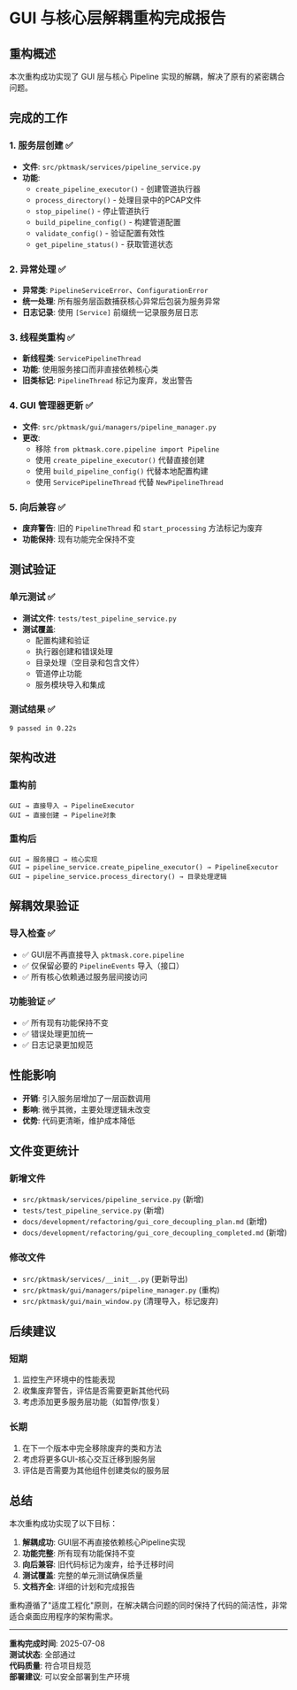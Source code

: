 # GUI 与核心层解耦重构完成报告

## 重构概述

本次重构成功实现了 GUI 层与核心 Pipeline 实现的解耦，解决了原有的紧密耦合问题。

## 完成的工作

### 1. 服务层创建 ✅
- **文件**: `src/pktmask/services/pipeline_service.py`
- **功能**: 
  - `create_pipeline_executor()` - 创建管道执行器
  - `process_directory()` - 处理目录中的PCAP文件
  - `stop_pipeline()` - 停止管道执行
  - `build_pipeline_config()` - 构建管道配置
  - `validate_config()` - 验证配置有效性
  - `get_pipeline_status()` - 获取管道状态

### 2. 异常处理 ✅
- **异常类**: `PipelineServiceError`、`ConfigurationError`
- **统一处理**: 所有服务层函数捕获核心异常后包装为服务异常
- **日志记录**: 使用 `[Service]` 前缀统一记录服务层日志

### 3. 线程类重构 ✅
- **新线程类**: `ServicePipelineThread`
- **功能**: 使用服务接口而非直接依赖核心类
- **旧类标记**: `PipelineThread` 标记为废弃，发出警告

### 4. GUI 管理器更新 ✅
- **文件**: `src/pktmask/gui/managers/pipeline_manager.py`
- **更改**: 
  - 移除 `from pktmask.core.pipeline import Pipeline`
  - 使用 `create_pipeline_executor()` 代替直接创建
  - 使用 `build_pipeline_config()` 代替本地配置构建
  - 使用 `ServicePipelineThread` 代替 `NewPipelineThread`

### 5. 向后兼容 ✅
- **废弃警告**: 旧的 `PipelineThread` 和 `start_processing` 方法标记为废弃
- **功能保持**: 现有功能完全保持不变

## 测试验证

### 单元测试 ✅
- **测试文件**: `tests/test_pipeline_service.py`
- **测试覆盖**: 
  - 配置构建和验证
  - 执行器创建和错误处理
  - 目录处理（空目录和包含文件）
  - 管道停止功能
  - 服务模块导入和集成

### 测试结果 ✅
```
9 passed in 0.22s
```

## 架构改进

### 重构前
```
GUI → 直接导入 → PipelineExecutor
GUI → 直接创建 → Pipeline对象
```

### 重构后
```
GUI → 服务接口 → 核心实现
GUI → pipeline_service.create_pipeline_executor() → PipelineExecutor
GUI → pipeline_service.process_directory() → 目录处理逻辑
```

## 解耦效果验证

### 导入检查 ✅
- ✅ GUI层不再直接导入 `pktmask.core.pipeline`
- ✅ 仅保留必要的 `PipelineEvents` 导入（接口）
- ✅ 所有核心依赖通过服务层间接访问

### 功能验证 ✅
- ✅ 所有现有功能保持不变
- ✅ 错误处理更加统一
- ✅ 日志记录更加规范

## 性能影响

- **开销**: 引入服务层增加了一层函数调用
- **影响**: 微乎其微，主要处理逻辑未改变
- **优势**: 代码更清晰，维护成本降低

## 文件变更统计

### 新增文件
- `src/pktmask/services/pipeline_service.py` (新增)
- `tests/test_pipeline_service.py` (新增)
- `docs/development/refactoring/gui_core_decoupling_plan.md` (新增)
- `docs/development/refactoring/gui_core_decoupling_completed.md` (新增)

### 修改文件
- `src/pktmask/services/__init__.py` (更新导出)
- `src/pktmask/gui/managers/pipeline_manager.py` (重构)
- `src/pktmask/gui/main_window.py` (清理导入，标记废弃)

## 后续建议

### 短期
1. 监控生产环境中的性能表现
2. 收集废弃警告，评估是否需要更新其他代码
3. 考虑添加更多服务层功能（如暂停/恢复）

### 长期
1. 在下一个版本中完全移除废弃的类和方法
2. 考虑将更多GUI-核心交互迁移到服务层
3. 评估是否需要为其他组件创建类似的服务层

## 总结

本次重构成功实现了以下目标：

1. **解耦成功**: GUI层不再直接依赖核心Pipeline实现
2. **功能完整**: 所有现有功能保持不变
3. **向后兼容**: 旧代码标记为废弃，给予迁移时间
4. **测试覆盖**: 完整的单元测试确保质量
5. **文档齐全**: 详细的计划和完成报告

重构遵循了"适度工程化"原则，在解决耦合问题的同时保持了代码的简洁性，非常适合桌面应用程序的架构需求。

---

**重构完成时间**: 2025-07-08  
**测试状态**: 全部通过  
**代码质量**: 符合项目规范  
**部署建议**: 可以安全部署到生产环境
